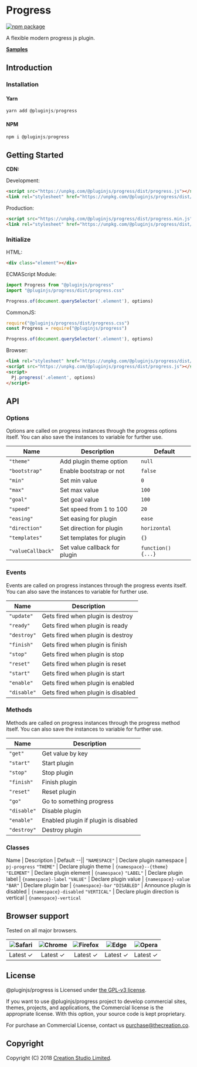 # Progress

[![npm package](https://img.shields.io/npm/v/@pluginjs/progress.svg)](https://www.npmjs.com/package/@pluginjs/progress)

A flexible modern progress js plugin.

**[Samples](https://codesandbox.io/s/github/pluginjs/plugin.js/tree/master/modules/progress/samples)**

## Introduction

### Installation

#### Yarn

```javascript
yarn add @pluginjs/progress
```

#### NPM

```javascript
npm i @pluginjs/progress
```

## Getting Started

**CDN:**

Development:

```html
<script src="https://unpkg.com/@pluginjs/progress/dist/progress.js"></script>
<link rel="stylesheet" href="https://unpkg.com/@pluginjs/progress/dist/progress.css">
```

Production:

```html
<script src="https://unpkg.com/@pluginjs/progress/dist/progress.min.js"></script>
<link rel="stylesheet" href="https://unpkg.com/@pluginjs/progress/dist/progress.min.css">
```

### Initialize

HTML:

```html
<div class="element"></div>
```

ECMAScript Module:

```javascript
import Progress from "@pluginjs/progress"
import "@pluginjs/progress/dist/progress.css"

Progress.of(document.querySelector('.element'), options)
```

CommonJS:

```javascript
require("@pluginjs/progress/dist/progress.css")
const Progress = require("@pluginjs/progress")

Progress.of(document.querySelector('.element'), options)
```

Browser:

```html
<link rel="stylesheet" href="https://unpkg.com/@pluginjs/progress/dist/progress.css">
<script src="https://unpkg.com/@pluginjs/progress/dist/progress.js"></script>
<script>
  Pj.progress('.element', options)
</script>
```

## API

### Options

Options are called on progress instances through the progress options itself.
You can also save the instances to variable for further use.

Name | Description | Default
--|--|--
`"theme"` | Add plugin theme option | `null`
`"bootstrap"` | Enable bootstrap or not | `false`
`"min"` | Set min value | `0`
`"max"` | Set max value | `100`
`"goal"` | Set goal value | `100`
`"speed"` | Set speed from 1 to 100 | `20`
`"easing"` | Set easing for plugin | `ease`
`"direction"` | Set direction for plugin | `horizontal`
`"templates"` | Set templates for plugin | `{}`
`"valueCallback"` | Set value callback for plugin | `function() {...}`

### Events

Events are called on progress instances through the progress events itself.
You can also save the instances to variable for further use.

Name | Description
--|--
`"update"` | Gets fired when plugin is destroy
`"ready"` | Gets fired when plugin is ready
`"destroy"` | Gets fired when plugin is destroy
`"finish"` | Gets fired when plugin is finish
`"stop"` | Gets fired when plugin is stop
`"reset"` | Gets fired when plugin is reset
`"start"` | Gets fired when plugin is start
`"enable"` | Gets fired when plugin is enabled
`"disable"` | Gets fired when plugin is disabled

### Methods

Methods are called on progress instances through the progress method itself.
You can also save the instances to variable for further use.

Name | Description
--|--
`"get"` | Get value by key
`"start"` | Start plugin
`"stop"` | Stop plugin
`"finish"` | Finish plugin
`"reset"` | Reset plugin
`"go"` | Go to something progress
`"disable"` | Disable plugin
`"enable"` | Enabled plugin if plugin is disabled
`"destroy"` | Destroy plugin

### Classes

Name | Description | Default
--||
`"NAMESPACE"` | Declare plugin namespace | `pj-progress`
`"THEME"` | Declare plugin theme | `{namespace}--{theme}`
`"ELEMENT"` | Declare plugin element | `{namespace}`
`"LABEL"` | Declare plugin label | `{namespace}-label`
`"VALUE"` | Declare plugin value | `{namespace}-value`
`"BAR"` | Declare plugin bar | `{namespace}-bar`
`"DISABLED"` | Announce plugin is disabled | `{namespace}-disabled`
`"VERTICAL"` | Declare plugin direction is vertical | `{namespace}-vertical`

## Browser support

Tested on all major browsers.

| <img src="https://raw.githubusercontent.com/alrra/browser-logos/master/src/safari/safari_32x32.png" alt="Safari"> | <img src="https://raw.githubusercontent.com/alrra/browser-logos/master/src/chrome/chrome_32x32.png" alt="Chrome"> | <img src="https://raw.githubusercontent.com/alrra/browser-logos/master/src/firefox/firefox_32x32.png" alt="Firefox"> | <img src="https://raw.githubusercontent.com/alrra/browser-logos/master/src/edge/edge_32x32.png" alt="Edge"> | <img src="https://raw.githubusercontent.com/alrra/browser-logos/master/src/opera/opera_32x32.png" alt="Opera"> |
|:--:|:--:|:--:|:--:|:--:|
| Latest ✓ | Latest ✓ | Latest ✓ | Latest ✓ | Latest ✓ |

## License

@pluginjs/progress is Licensed under [the GPL-v3 license](LICENSE).

If you want to use @pluginjs/progress project to develop commercial sites, themes, projects, and applications, the Commercial license is the appropriate license. With this option, your source code is kept proprietary.

For purchase an Commercial License, contact us purchase@thecreation.co.

## Copyright

Copyright (C) 2018 [Creation Studio Limited](creationstudio.com).
